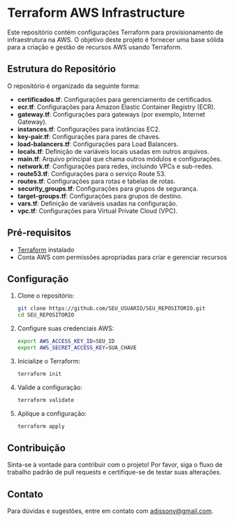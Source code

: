 # Terraform AWS Infrastructure

Este repositório contém configurações Terraform para provisionamento de infraestrutura na AWS. O objetivo deste projeto é fornecer uma base sólida para a criação e gestão de recursos AWS usando Terraform.

## Estrutura do Repositório

O repositório é organizado da seguinte forma:

- **certificados.tf**: Configurações para gerenciamento de certificados.
- **ecr.tf**: Configurações para Amazon Elastic Container Registry (ECR).
- **gateway.tf**: Configurações para gateways (por exemplo, Internet Gateway).
- **instances.tf**: Configurações para instâncias EC2.
- **key-pair.tf**: Configurações para pares de chaves.
- **load-balancers.tf**: Configurações para Load Balancers.
- **locals.tf**: Definição de variáveis locais usadas em outros arquivos.
- **main.tf**: Arquivo principal que chama outros módulos e configurações.
- **network.tf**: Configurações para redes, incluindo VPCs e sub-redes.
- **route53.tf**: Configurações para o serviço Route 53.
- **routes.tf**: Configurações para rotas e tabelas de rotas.
- **security_groups.tf**: Configurações para grupos de segurança.
- **target-groups.tf**: Configurações para grupos de destino.
- **vars.tf**: Definição de variáveis usadas na configuração.
- **vpc.tf**: Configurações para Virtual Private Cloud (VPC).

## Pré-requisitos

- [Terraform](https://www.terraform.io/downloads.html) instalado
- Conta AWS com permissões apropriadas para criar e gerenciar recursos

## Configuração

1. Clone o repositório:

    ```bash
    git clone https://github.com/SEU_USUARIO/SEU_REPOSITORIO.git
    cd SEU_REPOSITORIO
    ```

2. Configure suas credenciais AWS:

    ```bash
    export AWS_ACCESS_KEY_ID=SEU_ID
    export AWS_SECRET_ACCESS_KEY=SUA_CHAVE
    ```

3. Inicialize o Terraform:

    ```bash
    terraform init
    ```

4. Valide a configuração:

    ```bash
    terraform validate
    ```

5. Aplique a configuração:

    ```bash
    terraform apply
    ```

## Contribuição

Sinta-se à vontade para contribuir com o projeto! Por favor, siga o fluxo de trabalho padrão de pull requests e certifique-se de testar suas alterações.

## Contato

Para dúvidas e sugestões, entre em contato com [adissonv@gmail.com](mailto:adissonv@gmail.com).
